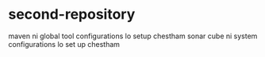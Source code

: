 # second-repository

maven ni global tool configurations lo setup chestham
sonar cube ni system configurations lo set up chestham
